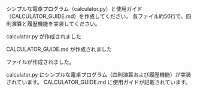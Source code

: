 シンプルな電卓プログラム（calculator.py）と使用ガイド（CALCULATOR_GUIDE.md）を作成してください。
各ファイル約50行で、四則演算と履歴機能を実装してください。

calculator.py が作成されました

CALCULATOR_GUIDE.md が作成されました

ファイルが作成されました。

calculator.py にシンプルな電卓プログラム（四則演算および履歴機能）が実装されています。
CALCULATOR_GUIDE.md に使用ガイドが記載されています。
